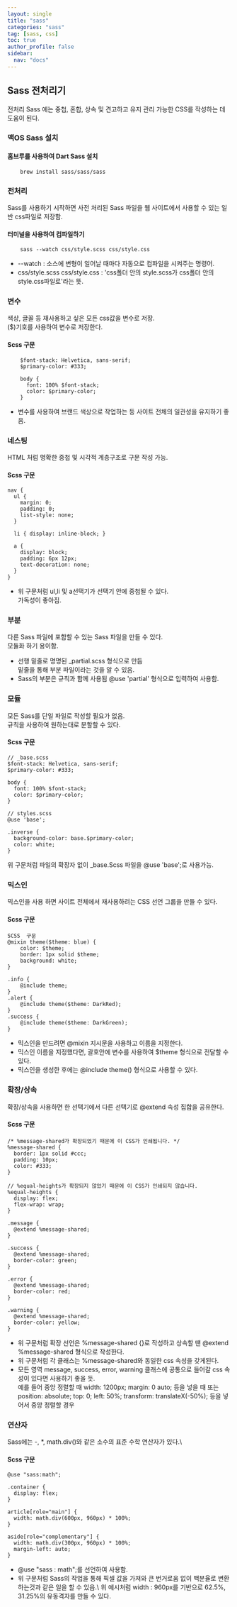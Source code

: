```yaml
---
layout: single
title: "sass"
categories: "sass"
tag: [sass, css]
toc: true
author_profile: false
sidebar:
  nav: "docs"
---
```


## Sass 전처리기
전처리 Sass 에는 중첩, 혼합, 상속 및 견고하고 유지 관리 가능한 CSS를 작성하는 데 도움이 된다.

### 맥OS Sass 설치

#### 홈브루를 사용하여 Dart Sass 설치
```
    brew install sass/sass/sass
```

### 전처리
Sass를 사용하기 시작하면 사전 처리된 Sass 파일을 웹 사이트에서 사용할 수 있는 일반 css파일로 저장함.

#### 터미널을 사용하여 컴파일하기
```
    sass --watch css/style.scss css/style.css
```

* --watch : 소스에 변형이 일어날 때마다 자동으로 컴파일을 시켜주는 명령어.
* css/style.scss css/style.css : 'css폴더 안의 style.scss가 css폴더 안의 style.css파일로'라는 뜻.


### 변수

색상, 글꼴 등 재사용하고 싶은 모든 css값을 변수로 저장.\
($)기호를 사용하여 변수로 저장한다.

#### Scss 구문
```
    $font-stack: Helvetica, sans-serif;
    $primary-color: #333;

    body {
      font: 100% $font-stack;
      color: $primary-color;
    }
```

* 변수를 사용하여 브랜드 색상으로 작업하는 등 사이트 전체의 일관성을 유지하기 좋음.

### 네스팅

HTML 처럼 명확한 중첩 및 시각적 계층구조로 구문 작성 가능.

#### Scss 구문
```
nav {
  ul {
    margin: 0;
    padding: 0;
    list-style: none;
  }

  li { display: inline-block; }

  a {
    display: block;
    padding: 6px 12px;
    text-decoration: none;
  }
}
```
* 위 구문처럼 ul,li 및 a선택기가 선택기 안에 중첩될 수 있다.\
가독성이 좋아짐.

### 부분
다른 Sass 파일에 포함할 수 있는 Sass 파일을 만들 수 있다.\
모듈화 하기 용이함.

* 선행 밑줄로 명명된 _partial.scss 형식으로 만듬\
밑줄을 통해 부분 파일이라는 것을 알 수 있음.
* Sass의 부분은 규칙과 함께 사용됨 @use 'partial' 형식으로 입력하여 사용함.


### 모듈
모든 Sass를 단일 파일로 작성할 필요가 없음.\
규칙을 사용하여 원하는대로 분할할 수 있다.

#### Scss 구문

```
// _base.scss
$font-stack: Helvetica, sans-serif;
$primary-color: #333;

body {
  font: 100% $font-stack;
  color: $primary-color;
}
```

```
// styles.scss
@use 'base';

.inverse {
  background-color: base.$primary-color;
  color: white;
}
```

위 구문처럼 파일의 확장자 없이 _base.Scss 파일을 @use 'base';로 사용가능.

### 믹스인

믹스인을 사용 하면 사이트 전체에서 재사용하려는 CSS 선언 그룹을 만들 수 있다.

#### Scss 구문
```
SCSS  구문
@mixin theme($theme: blue) {
    color: $theme;
    border: 1px solid $theme;
    background: white;
}

.info {
    @include theme;
}
.alert {
    @include theme($theme: DarkRed);
}
.success {
    @include theme($theme: DarkGreen);
}
```

* 믹스인을 만드려면 @mixin 지시문을 사용하고 이름을 지정한다.
* 믹스인 이름을 지정했다면, 괄호안에 변수를 사용하여 $theme 형식으로 전달할 수 있다.
* 믹스인을 생성한 후에는 @include theme() 형식으로 사용할 수 있다.

### 확장/상속
확장/상속을 사용하면 한 선택기에서 다른 선택기로 @extend 속성 집합을 공유한다.

#### Scss 구문
```
/* %message-shared가 확장되었기 때문에 이 CSS가 인쇄됩니다. */
%message-shared {
  border: 1px solid #ccc;
  padding: 10px;
  color: #333;
}

// %equal-heights가 확장되지 않았기 때문에 이 CSS가 인쇄되지 않습니다.
%equal-heights {
  display: flex;
  flex-wrap: wrap;
}

.message {
  @extend %message-shared;
}

.success {
  @extend %message-shared;
  border-color: green;
}

.error {
  @extend %message-shared;
  border-color: red;
}

.warning {
  @extend %message-shared;
  border-color: yellow;
}
```

* 위 구문처럼 확장 선언은 %message-shared {}로 작성하고 상속할 땐 @extend %message-shared 형식으로 작성한다. 
* 위 구문처럼 각 클래스는 %message-shared와 동일한 css 속성을 갖게된다.
* 모든 영역 message, success, error, warning 클래스에 공통으로 들어갈 css 속성이 있다면 사용하기 좋을 듯.\
예를 들어 중앙 정렬할 때 width: 1200px; margin: 0 auto; 등을 넣을 때 또는 position: absolute; top: 0; left: 50%; transform: translateX(-50%); 등을 넣어서 중앙 정렬할 경우 

### 연산자

Sass에는 -, *, math.div()와 같은 소수의 표준 수학 연산자가 있다.\

#### Scss 구문
```
@use "sass:math";

.container {
  display: flex;
}

article[role="main"] {
  width: math.div(600px, 960px) * 100%;
}

aside[role="complementary"] {
  width: math.div(300px, 960px) * 100%;
  margin-left: auto;
}
```

* @use "sass : math";를 선언하여 사용함.
* 위 구문처럼 Sass의 작업을 통해 픽셀 값을 가져와 큰 번거로움 없이 백분율로 변환하는것과 같은 일을 할 수 있음.\ 
위 예시처럼 width : 960px를 기반으로 62.5%, 31.25%의 유동격자를 만들 수 있다.



